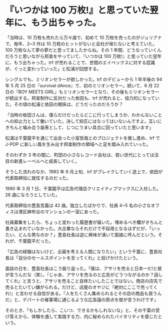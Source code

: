 # 『いつかは 100 万枚!』と思っていた翌年に、もう出ちゃった。

「当時は、10 万枚も売れたら万々歳で、初めて 10 万枚を売ったのがジュリアナで、毎年、2~3 作は 10 万枚のヒットがないと会社が保たないと考えていた。100 万枚なんて夢の夢だと思ってましたからね。その 1 年間、どうなっていくんだろうと思いながら邦楽をやっていて、『いつかは 100 万枚!』と思っていた翌年に、もう出ちゃった。trf が売れることで、世間のエイベックスに対する認識が、ぐっと変わっていった」と松浦が回想する。

シングルでも、ミリオンセラーが欲しかった。trf のデビューから 1 年半後の 94 年 5 月 25 日の『survival dAnce』で、初のミリオンセラー。続いて、6 月 22 日の『BOY MEETS GIRL』もミリオンセラーとなり、その後もミリオンセラーが続出する。邦楽制作に反対だった依田も、trf が売れると、協力的になっていた。その頃の松浦と依田の関係は、どうだったのだろうか？

「当時の依田さんは、僕らだけだったらどこに行ってしまうか、わかんないことへの抑止力として働いていた。決して抑圧にはなってはいないんですよ。互いにきちんと噛み合う歯車として、じつにうまい具合に回っていたと思います」

松浦は千葉龍平を通じて出会った小室哲哉とのプロジェクトを推し進め、trf で J-POP に新しい風を生み出す邦楽制作の領域へと足を踏み入れていった。

そのわずか 3 年の間に、町田の小さなレコード会社は、若い世代にとっては注目の新進レーベルへと成長していく。

そうした流れのなか、1993 年 9 月上旬、trf がブレイクしていく途上で、依田が代表取締役に就任するのだった。

1990 年 3 月 1 日、千葉龍平は広告代理店クリエイティブマックスに入社した。26 歳になろうとしていた。

代表取締役の豊島克義は 42 歳。独立したばかりで、社員 4~5 名の小さなオフィスは港区麻布台のマンションの一室にあった。

社員募集をしたら、ちょっと変わった履歴書が届いた。埋めるべき欄がきちんと書き込まれていなかった。大企業ならそれだけで不採用となるはずだが、「いったい、どんな男なのか？」豊島社長は逆に興味が湧いて面接に呼んだという。それが、千葉龍平だった。

「広告の経験はないけど、企画を考える人間になりたい」という千葉に、豊島社長は「自分のセールスポイントを言ってくれ」と投げかけたという。

面談の日を、豊島社長はこう振り返った。「僕は、アサリを売ると日本一だ!と彼が言うんだな（笑）。『じゃあ、アサリを売るのと広告がどうつながるのか？話してくれ』と言うと、アサリを売ること自体たいしたことではない。商店の店先で売るとたいてい嫌がられる。だけど、店屋のオヤジに『絶対にここで売ってくれ!』と言わせる自信がある。『人をたくさん集められるとその店の商品も買うんだ』と、デパートの催事場に通じるような広告論の原点を彼が言うわけです」

そのとき、「もしかしたら、こいつ、できるかもしれないな」と、その千葉の受け答えから、体験を通して実践する力、内に秘められたバイタリティを感じたという。
